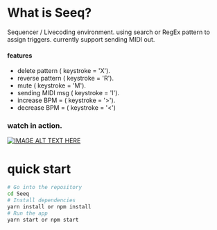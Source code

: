 # What is Seeq?

Sequencer / Livecoding environment.
using search or RegEx pattern to assign triggers.
currently support sending MIDI out.

#### features
- delete pattern ( keystroke = 'X').
- reverse pattern ( keystroke = 'R').
- mute ( keystroke = 'M').
- sending MIDI msg ( keystroke = 'I').
- increase BPM = ( keystroke = '>').
- decrease BPM = ( keystroke = '<')

### watch in action.

[![IMAGE ALT TEXT HERE](https://i.ytimg.com/vi/DGaakhSvYOg/hqdefault.jpg)](https://www.youtube.com/watch?v=DGaakhSvYOg)



# quick start

```bash
# Go into the repository
cd Seeq
# Install dependencies
yarn install or npm install
# Run the app
yarn start or npm start
```
